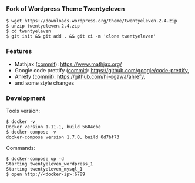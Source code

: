 ### Fork of Wordpress Theme Twentyeleven

```
$ wget https://downloads.wordpress.org/theme/twentyeleven.2.4.zip
$ unzip twentyeleven.2.4.zip
$ cd twentyeleven
$ git init && git add . && git ci -m 'clone twentyeleven'
```

### Features

- Mathjax ([commit](https://github.com/hi-ogawa/wordpress-theme-twentyeleven/commit/0809f054837d389365bb4800a58609a3b2d79ea3)): https://www.mathjax.org/
- Google code prettify ([commit](https://github.com/hi-ogawa/wordpress-theme-twentyeleven/commit/7c7326cb02bf36eb6b90a36646fcb00713ca5b99)): https://github.com/google/code-prettify, 
- Ahrefy ([commit](https://github.com/hi-ogawa/wordpress-theme-twentyeleven/commit/820bd75ef5b73bdd0ee913781ef7e73c2de5a361)): https://github.com/hi-ogawa/ahrefy, 
- and some style changes


### Development

Tools version:

```
$ docker -v
Docker version 1.11.1, build 5604cbe
$ docker-compose -v
docker-compose version 1.7.0, build 0d7bf73
```

Commands:

```
$ docker-compose up -d
Starting twentyeleven_wordpress_1
Starting twentyeleven_mysql_1
$ open http://<docker-ip>:6789
```
